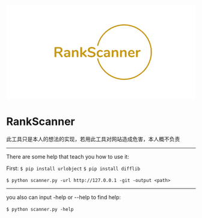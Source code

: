 ![logo](Others/img/logo.png)
# RankScanner
此工具只是本人的想法的实现，若用此工具对网站造成危害，本人概不负责

---
There are some help that teach you how to use it:

First:
`$ pip install urlobject`
`$ pip install difflib`



`$ python scanner.py -url http://127.0.0.1 -git -output <path>`

---

you also can input -help or --help to find help:

`$ python scanner.py -help`


